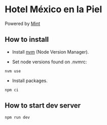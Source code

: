 # Hotel México en la Piel

Powered by [Mint](https://www.mintitmedia.com/)


## How to install

- Install [nvm](https://github.com/nvm-sh/nvm/blob/master/README.md) (Node Version Manager).

- Set node versions found on .nvmrc:
```
nvm use
```

- Install packages.
```
npm ci
```

## How to start dev server

```
npm run dev
```
